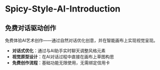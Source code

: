 # Spicy-Style-AI-Introduction


## 免费对话驱动创作

免费体验AI艺术创作——通过自然对话优化创意，并在智能画布上实现视觉呈现。

- **对话式优化**：通过与AI助手实时聊天调整风格元素
- **视觉原型设计**：在AI对话过程中直接在画布上草图构思
- **免费创作流程**：基础功能无限使用，无需绑定信用卡
